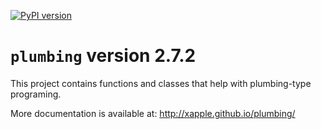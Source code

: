 [![PyPI version](https://badge.fury.io/py/plumbing.svg)](https://badge.fury.io/py/plumbing)

# `plumbing` version 2.7.2

This project contains functions and classes that help with plumbing-type programing.

More documentation is available at:
<http://xapple.github.io/plumbing/>